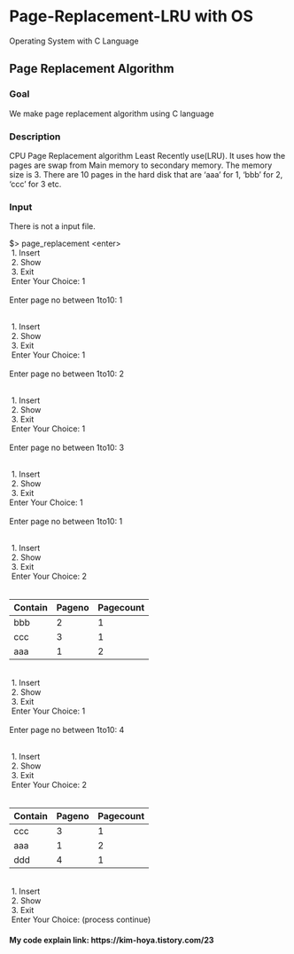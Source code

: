 # Page-Replacement-LRU with OS
Operating System with C Language

**<h2>Page Replacement Algorithm</h2>**
<h3>Goal</h3>
We make page replacement algorithm using C language<br>
<h3>Description</h3>
CPU Page Replacement algorithm Least Recently use(LRU). It uses how the pages are swap from
Main memory to secondary memory. The memory size is 3. There are 10 pages in the hard disk
that are ‘aaa’ for 1, ‘bbb’ for 2, ‘ccc’ for 3 etc.
<h3>Input</h3>
There is not a input file.<br>


$&gt; page_replacement &lt;enter&gt;<br>
 1. Insert<br>
 2. Show<br>
 3. Exit<br>
 Enter Your Choice: 1<br><br>
Enter page no between 1to10: 1<br><br>

 1. Insert<br>
 2. Show<br>
 3. Exit<br>
 Enter Your Choice: 1<br><br>
Enter page no between 1to10: 2<br><br>

 1. Insert<br>
 2. Show<br>
 3. Exit<br>
 Enter Your Choice: 1<br><br>
Enter page no between 1to10: 3<br><br>

 1. Insert<br>
 2. Show<br>
 3. Exit<br>
 Enter Your Choice: 1<br><br>
Enter page no between 1to10: 1<br><br>

 1. Insert<br>
 2. Show<br>
 3. Exit<br>
 Enter Your Choice: 2<br><br>

|Contain|Pageno|Pagecount|
| --- | --- | --- |
|bbb|2|1|
|ccc|3|1|
|aaa|1|2|

<br>
 1. Insert<br>
 2. Show<br>
 3. Exit<br>
 Enter Your Choice: 1<br><br>
Enter page no between 1to10: 4<br><br>

 1. Insert<br>
 2. Show<br>
 3. Exit<br>
 Enter Your Choice: 2<br><br>

|Contain|Pageno|Pagecount|
| --- | --- | --- |
|ccc|3|1|
|aaa|1|2|
|ddd|4|1|

<br>
 1. Insert<br>
 2. Show<br>
 3. Exit<br>
 Enter Your Choice: (process continue)
 
 
 
 
<h4>My code explain link: https://kim-hoya.tistory.com/23</h4>
